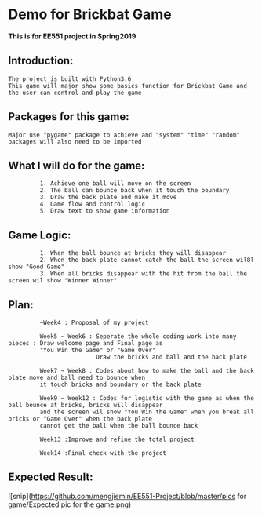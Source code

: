 # Demo for Brickbat Game



**This is for EE551 project in Spring2019**


## Introduction:
    The project is built with Python3.6
    This game will major show some basics function for Brickbat Game and the user can control and play the game
             
             
## Packages for this game:
    Major use "pygame" package to achieve and "system" "time" "random" packages will also need to be imported
             
            
## What I will do for the game:
             1. Achieve one ball will move on the screen
             2. The ball can bounce back when it touch the boundary
             3. Draw the back plate and make it move
             4. Game flow and control logic
             5. Draw text to show game information
     
 
## Game Logic:
             1. When the ball bounce at bricks they will disappear
             2. When the back plate cannot catch the ball the screen wil8l show "Good Game"
             3. When all bricks disappear with the hit from the ball the screen wil show "Winner Winner"
             
             
## Plan:
             ~Week4 : Proposal of my project
             
             Week5 ~ Week6 : Seperate the whole coding work into many pieces : Draw welcome page and Final page as 
             "You Win the Game" or "Game Over"
                             Draw the bricks and ball and the back plate
                             
             Week7 ~ Week8 : Codes about how to make the ball and the back plate move and ball need to bounce when 
             it touch bricks and boundary or the back plate
             
             Week9 ~ Week12 : Codes for logistic with the game as when the ball bounce at bricks, bricks will disappear 
             and the screen wil show "You Win the Game" when you break all bricks or "Game Over" when the back plate 
             cannot get the ball when the ball bounce back
             
             Week13 :Improve and refine the total project
             
             Week14 :Final check with the project
            
            
## Expected Result:
             
 ![snip](https://github.com/mengjiemin/EE551-Project/blob/master/pics for game/Expected pic for the game.png)
